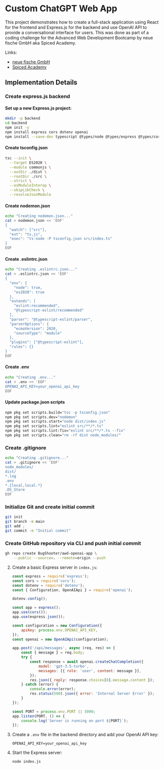 #  Custom ChatGPT Web App

This project demonstrates how to create a full-stack application using React for the frontend and Express.js for the backend and use OpenAI API to provide a conversational interface for users.
This was done as part of a coding challenge for the Advanced Web Development Bootcamp by neue fische GmbH aka Spiced Academy.

Links:
- [neue fische GmbH](https://www.neuefische.de/)
- [Spiced Academy](https://www.spiced-academy.com/)

## Implementation Details

### Create express.js backend

#### Set up a new Express.js project:
   ```bash
   mkdir -p backend
   cd backend
   npm init -y
   npm install express cors dotenv openai
   npm install --save-dev typescript @types/node @types/express @types/cors eslint @typescript-eslint/parser @typescript-eslint/eslint-plugin nodemon ts-node
   ```

#### Create tsconfig.json

```bash
tsc --init \
  --target ES2020 \
  --module commonjs \
  --outDir ./dist \
  --rootDir ./src \
  --strict \
  --esModuleInterop \
  --skipLibCheck \
  --resolveJsonModule
```

#### Create nodemon.json

```bash
echo "Creating nodemon.json..."
cat > nodemon.json << 'EOF'
{
  "watch": ["src"],
  "ext": "ts,js",
  "exec": "ts-node -P tsconfig.json src/index.ts"
}
EOF
```

#### Create .eslintrc.json
```bash
echo "Creating .eslintrc.json..."
cat > .eslintrc.json << 'EOF'
{
  "env": {
    "node": true,
    "es2020": true
  },
  "extends": [
    "eslint:recommended",
    "@typescript-eslint/recommended"
  ],
  "parser": "@typescript-eslint/parser",
  "parserOptions": {
    "ecmaVersion": 2020,
    "sourceType": "module"
  },
  "plugins": ["@typescript-eslint"],
  "rules": {}
}
EOF
```

#### Create .env

```bash
echo "Creating .env..."
cat > .env << 'EOF'
OPENAI_API_KEY=your_openai_api_key
EOF
```

#### Update package.json scripts

```bash
npm pkg set scripts.build="tsc -p tsconfig.json"
npm pkg set scripts.dev="nodemon"
npm pkg set scripts.start="node dist/index.js"
npm pkg set scripts.lint="eslint src/**/*.ts"
npm pkg set scripts.lint:fix="eslint src/**/*.ts --fix"
npm pkg set scripts.clean="rm -rf dist node_modules/"
```

### Create .gitignore
```bash
echo "Creating .gitignore..."
cat > .gitignore << 'EOF'
node_modules/
dist/
*.log
.env
*.{local,local.*}
.DS_Store
EOF
```

### Initialize Git and create initial commit

```bash
git init
git branch -m main
git add .
git commit -m "Initial commit"
```

### Create GitHub repository via CLI and push initial commit

```bash
gh repo create BugShooter/awd-openai-app \
    --public --source=. --remote=origin --push
```


2. Create a basic Express server in `index.js`:
   ```javascript
   const express = require('express');
   const cors = require('cors');
   const dotenv = require('dotenv');
   const { Configuration, OpenAIApi } = require('openai');

   dotenv.config();

   const app = express();
   app.use(cors());
   app.use(express.json());

   const configuration = new Configuration({
       apiKey: process.env.OPENAI_API_KEY,
   });
   const openai = new OpenAIApi(configuration);

   app.post('/api/messages', async (req, res) => {
       const { message } = req.body;
       try {
           const response = await openai.createChatCompletion({
               model: 'gpt-3.5-turbo',
               messages: [{ role: 'user', content: message }],
           });
           res.json({ reply: response.choices[0].message.content });
       } catch (error) {
           console.error(error);
           res.status(500).json({ error: 'Internal Server Error' });
       }
   });

   const PORT = process.env.PORT || 5000;
   app.listen(PORT, () => {
       console.log(`Server is running on port ${PORT}`);
   });
   ```

3. Create a `.env` file in the backend directory and add your OpenAI API key:
   ```
   OPENAI_API_KEY=your_openai_api_key
   ```

4. Start the Express server:
   ```bash
   node index.js
   ```
